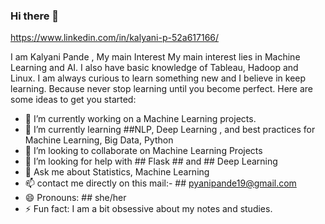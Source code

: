 ### Hi there 👋
https://www.linkedin.com/in/kalyani-p-52a617166/

I am Kalyani Pande , My main Interest My main interest lies in Machine Learning and AI. I also have basic knowledge of Tableau, Hadoop and Linux. I am always curious to learn something new and I believe in keep learning. Because never stop learning until you become perfect.
Here are some ideas to get you started:

- 🔭 I’m currently working on a Machine Learning projects.
- 🌱 I’m currently learning ##NLP, Deep Learning , and best practices for Machine Learning, Big Data, Python
- 👯 I’m looking to collaborate on Machine Learning Projects
- 🤔 I’m looking for help with ## Flask ## and ## Deep Learning
- 💬 Ask me about Statistics, Machine Learning
- 📫 contact me directly on this mail:- ## pyanipande19@gmail.com 
- 😄 Pronouns: ## she/her 
- ⚡ Fun fact: I am a bit obsessive about my notes and studies.

